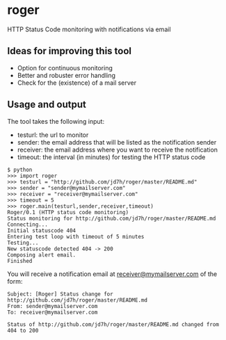 # roger
HTTP Status Code monitoring with notifications via email

## Ideas for improving this tool

* Option for continuous monitoring
* Better and robuster error handling
* Check for the (existence) of a mail server

## Usage and output
The tool takes the following input:

* testurl: the url to monitor
* sender: the email address that will be listed as the notification sender
* receiver: the email address where you want to receive the notification
* timeout: the interval (in minutes) for testing the HTTP status code

```
$ python
>>> import roger
>>> testurl = "http://github.com/jd7h/roger/master/README.md"
>>> sender = "sender@mymailserver.com"
>>> receiver = "receiver@mymailserver.com"
>>> timeout = 5
>>> roger.main(testurl,sender,receiver,timeout)
Roger/0.1 (HTTP status code monitoring)
Status monitoring for http://github.com/jd7h/roger/master/README.md
Connecting...
Initial statuscode 404
Entering test loop with timeout of 5 minutes
Testing...
New statuscode detected 404 -> 200
Composing alert email.
Finished
```
You will receive a notification email at receiver@mymailserver.com of the form:

```
Subject: [Roger] Status change for http://github.com/jd7h/roger/master/README.md
From: sender@mymailserver.com
To: receiver@mymailserver.com

Status of http://github.com/jd7h/roger/master/README.md changed from 404 to 200
```

